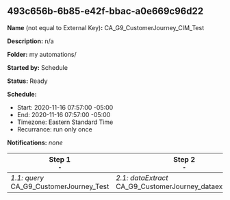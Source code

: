 ## 493c656b-6b85-e42f-bbac-a0e669c96d22

**Name** (not equal to External Key)**:** CA_G9_CustomerJourney_CIM_Test

**Description:** n/a

**Folder:** my automations/

**Started by:** Schedule

**Status:** Ready

**Schedule:**

* Start: 2020-11-16 07:57:00 -05:00
* End: 2020-11-16 07:57:00 -05:00
* Timezone: Eastern Standard Time
* Recurrance: run only once

**Notifications:** _none_


| Step 1<br>_<small>-</small>_ | Step 2<br>_<small>-</small>_ | Step 3<br>_<small>-</small>_ |
| --- | --- | --- |
| _1.1: query_<br>CA_G9_CustomerJourney_Test | _2.1: dataExtract_<br>CA_G9_CustomerJourney_dataextract_test | _3.1: fileTransfer_<br>CA_CustomerJourney_FileTransfer_Test |
